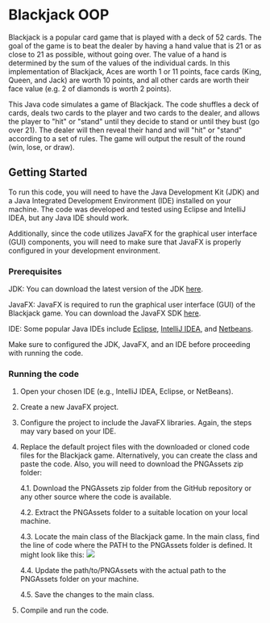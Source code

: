 # Blackjack OOP
Blackjack is a popular card game that is played with a deck of 52 cards. The goal of the game is to beat the dealer by having a hand value that is 21 or as close to 21 as possible, without going over. The value of a hand is determined by the sum of the values of the individual cards. In this implementation of Blackjack, Aces are worth 1 or 11 points, face cards (King, Queen, and Jack) are worth 10 points, and all other cards are worth their face value (e.g. 2 of diamonds is worth 2 points).

This Java code simulates a game of Blackjack. The code shuffles a deck of cards, deals two cards to the player and two cards to the dealer, and allows the player to "hit" or "stand" until they decide to stand or until they bust (go over 21). The dealer will then reveal their hand and will "hit" or "stand" according to a set of rules. The game will output the result of the round (win, lose, or draw).

## Getting Started
To run this code, you will need to have the Java Development Kit (JDK) and a Java Integrated Development Environment (IDE) installed on your machine. The code was developed and tested using Eclipse and IntelliJ IDEA, but any Java IDE should work.

Additionally, since the code utilizes JavaFX for the graphical user interface (GUI) components, you will need to make sure that JavaFX is properly configured in your development environment. 

### Prerequisites
JDK: You can download the latest version of the JDK [here](https://www.oracle.com/java/technologies/downloads/).

JavaFX: JavaFX is required to run the graphical user interface (GUI) of the Blackjack game. You can download the JavaFX SDK [here](https://openjfx.io/).

IDE: Some popular Java IDEs include [Eclipse](https://www.eclipse.org/downloads/), [IntelliJ IDEA](https://www.jetbrains.com/idea/download/#section=windows), and [Netbeans](https://netbeans.apache.org/download/index.html).

Make sure to configured the JDK, JavaFX, and an IDE before proceeding with running the code.

### Running the code
1. Open your chosen IDE (e.g., IntelliJ IDEA, Eclipse, or NetBeans).
2. Create a new JavaFX project.
3. Configure the project to include the JavaFX libraries. Again, the steps may vary based on your IDE.
4. Replace the default project files with the downloaded or cloned code files for the Blackjack game. Alternatively, you can create the class and paste the code. Also, you will need to download the PNGAssets zip folder:


   4.1. Download the PNGAssets zip folder from the GitHub repository or any other source where the code is available.
   
   4.2. Extract the PNGAssets folder to a suitable location on your local machine.
   
   4.3. Locate the main class of the Blackjack game. In the main class, find the line of code where the PATH to the PNGAssets folder is defined. It might look like this:
   ![](https://media.discordapp.net/attachments/1110942392175038554/1122069505468809317/image.png?width=1440&height=129)

   4.4. Update the path/to/PNGAssets with the actual path to the PNGAssets folder on your machine.

   4.5. Save the changes to the main class.
5. Compile and run the code.

